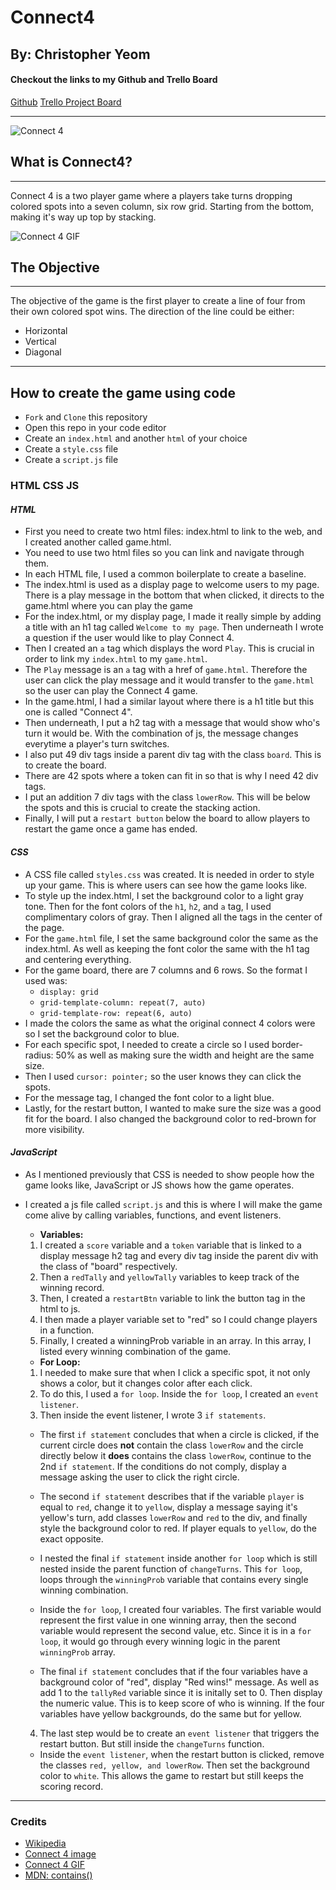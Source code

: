 # Connect4

## By: Christopher Yeom

#### Checkout the links to my Github and Trello Board

[Github](https://github.com/Cyeom97/ConnectFour_Game)
[Trello Project Board](https://trello.com/invite/b/s9xkhMOw/f2959833df3fe380ad04f3c84578a531/christopher-yeom-connect4)

---

![Connect 4](https://encrypted-tbn0.gstatic.com/images?q=tbn:ANd9GcTGaiAwhEY1OPOR-4azXRQVLdszBRXpr10BCw&usqp=CAU)

## **What is Connect4?**

---

Connect 4 is a two player game where a players take turns dropping colored spots into a seven column, six row grid. Starting from the bottom, making it's way up top by stacking.

![Connect 4 GIF](https://user-images.githubusercontent.com/39765499/56462040-26ef7080-63b4-11e9-8f5a-7f0b4dec216d.gif)

## **The Objective**

---

The objective of the game is the first player to create a line of four from their own colored spot wins. The direction of the line could be either:

- Horizontal
- Vertical
- Diagonal

---

## **How to create the game using code**

- `Fork` and `Clone` this repository
- Open this repo in your code editor
- Create an `index.html` and another `html` of your choice
- Create a `style.css` file
- Create a `script.js` file

### HTML CSS JS

#### _HTML_

- First you need to create two html files: index.html to link to the web, and I created another called game.html.
- You need to use two html files so you can link and navigate through them.
- In each HTML file, I used a common boilerplate to create a baseline.
- The index.html is used as a display page to welcome users to my page. There is a play message in the bottom that when clicked, it directs to the game.html where you can play the game
- For the index.html, or my display page, I made it really simple by adding a title with an h1 tag called `Welcome to my page`. Then underneath I wrote a question if the user would like to play Connect 4.
- Then I created an `a` tag which displays the word `Play`. This is crucial in order to link my `index.html` to my `game.html`.
- The `Play` message is an `a` tag with a href of `game.html`. Therefore the user can click the play message and it would transfer to the `game.html` so the user can play the Connect 4 game.
- In the game.html, I had a similar layout where there is a h1 title but this one is called "Connect 4".
- Then underneath, I put a h2 tag with a message that would show who's turn it would be. With the combination of js, the message changes everytime a player's turn switches.
- I also put 49 div tags inside a parent div tag with the class `board`. This is to create the board.
- There are 42 spots where a token can fit in so that is why I need 42 div tags.
- I put an addition 7 div tags with the class `lowerRow`. This will be below the spots and this is crucial to create the stacking action.
- Finally, I will put a `restart button` below the board to allow players to restart the game once a game has ended.

#### _CSS_

- A CSS file called `styles.css` was created. It is needed in order to style up your game. This is where users can see how the game looks like.
- To style up the index.html, I set the background color to a light gray tone. Then for the font colors of the `h1`, `h2`, and `a` tag, I used complimentary colors of gray. Then I aligned all the tags in the center of the page.
- For the `game.html` file, I set the same background color the same as the index.html. As well as keeping the font color the same with the h1 tag and centering everything.
- For the game board, there are 7 columns and 6 rows. So the format I used was:
  - `display: grid`
  - `grid-template-column: repeat(7, auto)`
  - `grid-template-row: repeat(6, auto)`
- I made the colors the same as what the original connect 4 colors were so I set the background color to blue.
- For each specific spot, I needed to create a circle so I used border-radius: 50% as well as making sure the width and height are the same size.
- Then I used `cursor: pointer;` so the user knows they can click the spots.
- For the message tag, I changed the font color to a light blue.
- Lastly, for the restart button, I wanted to make sure the size was a good fit for the board. I also changed the background color to red-brown for more visibility.

#### _JavaScript_

- As I mentioned previously that CSS is needed to show people how the game looks like, JavaScript or JS shows how the game operates.
- I created a js file called `script.js` and this is where I will make the game come alive by calling variables, functions, and event listeners.

  - **Variables:**

  1. I created a `score` variable and a `token` variable that is linked to a display message h2 tag and every div tag inside the parent div with the class of "board" respectively.
  2. Then a `redTally` and `yellowTally` variables to keep track of the winning record.
  3. Then, I created a `restartBtn` variable to link the button tag in the html to js.
  4. I then made a player variable set to "red" so I could change players in a function.
  5. Finally, I created a winningProb variable in an array. In this array, I listed every winning combination of the game.

  - **For Loop:**

  1.  I needed to make sure that when I click a specific spot, it not only shows a color, but it changes color after each click.
  2.  To do this, I used a `for loop`. Inside the `for loop`, I created an `event listener`.
  3.  Then inside the event listener, I wrote 3 `if statements`.

  - The first `if statement` concludes that when a circle is clicked, if the current circle does **not** contain the class `lowerRow` and the circle directly below it **does** contains the class `lowerRow`, continue to the 2nd `if statement`. If the conditions do not comply, display a message asking the user to click the right circle.
  - The second `if statement` describes that if the variable `player` is equal to `red`, change it to `yellow`, display a message saying it's yellow's turn, add classes `lowerRow` and `red` to the div, and finally style the background color to red. If player equals to `yellow`, do the exact opposite.
  - I nested the final `if statement` inside another `for loop` which is still nested inside the parent function of `changeTurns`. This `for loop`, loops through the `winningProb` variable that contains every single winning combination.

  - Inside the `for loop`, I created four variables. The first variable would represent the first value in one winning array, then the second variable would represent the second value, etc. Since it is in a `for loop`, it would go through every winning logic in the parent `winningProb` array.
  - The final `if statement` concludes that if the four variables have a background color of "red", display "Red wins!" message. As well as add 1 to the `tallyRed` variable since it is initally set to 0. Then display the numeric value. This is to keep score of who is winning. If the four variables have yellow backgrounds, do the same but for yellow.

  4.  The last step would be to create an `event listener` that triggers the restart button. But still inside the `changeTurns` function.

  - Inside the `event listener`, when the restart button is clicked, remove the classes `red, yellow, and lowerRow`. Then set the background color to `white`. This allows the game to restart but still keeps the scoring record.

---

### Credits

- [Wikipedia](https://en.wikipedia.org/wiki/Connect_Four)
- [Connect 4 image](https://encrypted-tbn0.gstatic.com/images?q=tbn:ANd9GcTGaiAwhEY1OPOR-4azXRQVLdszBRXpr10BCw&usqp=CAU)
- [Connect 4 GIF](https://user-images.githubusercontent.com/39765499/56462040-26ef7080-63b4-11e9-8f5a-7f0b4dec216d.gif)
- [MDN: contains()](https://developer.mozilla.org/en-US/docs/Web/API/DOMTokenList/contains)
